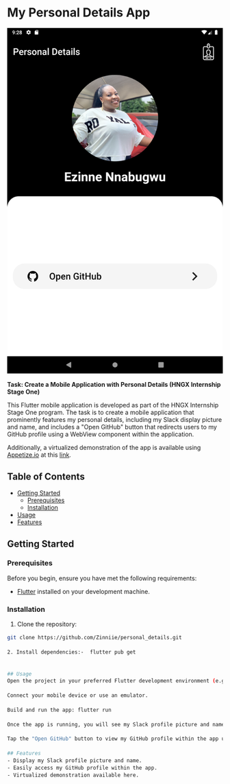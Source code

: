 # My Personal Details App

![App Screenshot](assets/png/app_screenshot.png)

**Task: Create a Mobile Application with Personal Details (HNGX Internship Stage One)**

This Flutter mobile application is developed as part of the HNGX Internship Stage One program. The task is to create a mobile application that prominently features my personal details, including my Slack display picture and name, and includes a "Open GitHub" button that redirects users to my GitHub profile using a WebView component within the application.

Additionally, a virtualized demonstration of the app is available using [Appetize.io](https://appetize.io/) at this [link](https://appetize.io/app/upzo5hnh2ixhbarei7iaguvbgm?device=pixel4&osVersion=11.0&scale=75).

## Table of Contents
- [Getting Started](#getting-started)
  - [Prerequisites](#prerequisites)
  - [Installation](#installation)
- [Usage](#usage)
- [Features](#features)


## Getting Started
### Prerequisites

Before you begin, ensure you have met the following requirements:
- [Flutter](https://flutter.dev/) installed on your development machine.

### Installation

1. Clone the repository:

```bash
git clone https://github.com/Zinniie/personal_details.git

2. Install dependencies:-  flutter pub get


## Usage
Open the project in your preferred Flutter development environment (e.g., Visual Studio Code or Android Studio).

Connect your mobile device or use an emulator.

Build and run the app: flutter run

Once the app is running, you will see my Slack profile picture and name on the main screen.

Tap the "Open GitHub" button to view my GitHub profile within the app using a WebView component.

## Features
- Display my Slack profile picture and name.
- Easily access my GitHub profile within the app.
- Virtualized demonstration available here.
